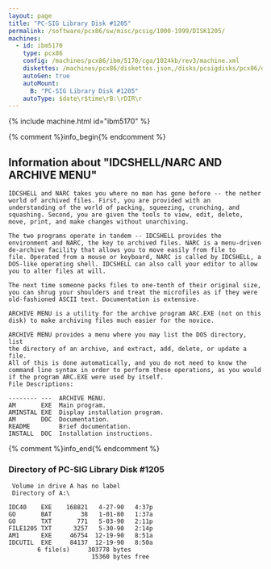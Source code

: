 ```yaml
---
layout: page
title: "PC-SIG Library Disk #1205"
permalink: /software/pcx86/sw/misc/pcsig/1000-1999/DISK1205/
machines:
  - id: ibm5170
    type: pcx86
    config: /machines/pcx86/ibm/5170/cga/1024kb/rev3/machine.xml
    diskettes: /machines/pcx86/diskettes.json,/disks/pcsigdisks/pcx86/diskettes.json
    autoGen: true
    autoMount:
      B: "PC-SIG Library Disk #1205"
    autoType: $date\r$time\rB:\rDIR\r
---
```


{% include machine.html id="ibm5170" %}

{% comment %}info_begin{% endcomment %}

## Information about "IDCSHELL/NARC AND ARCHIVE MENU"

    IDCSHELL and NARC takes you where no man has gone before -- the nether
    world of archived files. First, you are provided with an
    understanding of the world of packing, squeezing, crunching, and
    squashing. Second, you are given the tools to view, edit, delete,
    move, print, and make changes without unarchiving.
    
    The two programs operate in tandem -- IDCSHELL provides the
    environment and NARC, the key to archived files. NARC is a menu-driven
    de-archive facility that allows you to move easily from file to
    file. Operated from a mouse or keyboard, NARC is called by IDCSHELL, a
    DOS-like operating shell. IDCSHELL can also call your editor to allow
    you to alter files at will.
    
    The next time someone packs files to one-tenth of their original size,
    you can shrug your shoulders and treat the microfiles as if they were
    old-fashioned ASCII text. Documentation is extensive.
    
    ARCHIVE MENU is a utility for the archive program ARC.EXE (not on this
    disk) to make archiving files much easier for the novice.
    
    ARCHIVE MENU provides a menu where you may list the DOS directory, list
    the directory of an archive, and extract, add, delete, or update a file.
    All of this is done automatically, and you do not need to know the
    command line syntax in order to perform these operations, as you would
    if the program ARC.EXE were used by itself.
    File Descriptions:
    
    -------- ---  ARCHIVE MENU.
    AM       EXE  Main program.
    AMINSTAL EXE  Display installation program.
    AM       DOC  Documentation.
    README        Brief documentation.
    INSTALL  DOC  Installation instructions.
{% comment %}info_end{% endcomment %}


### Directory of PC-SIG Library Disk #1205

     Volume in drive A has no label
     Directory of A:\

    IDC40    EXE    168821   4-27-90   4:37p
    GO       BAT        38   1-01-80   1:37a
    GO       TXT       771   5-03-90   2:11p
    FILE1205 TXT      3257   5-30-90   2:14p
    AM1      EXE     46754  12-19-90   8:51a
    IDCUTIL  EXE     84137  12-19-90   8:50a
            6 file(s)     303778 bytes
                           15360 bytes free
